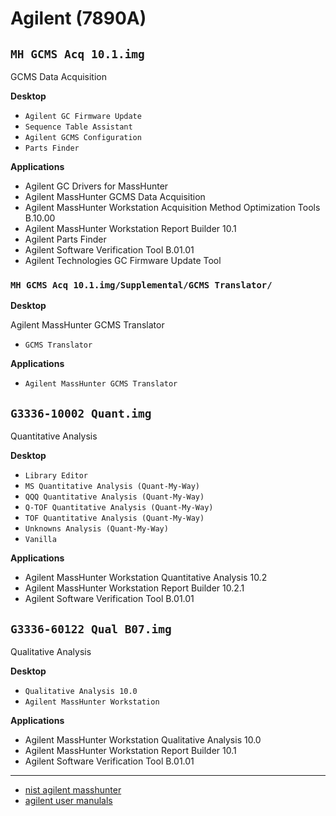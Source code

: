 # Agilent (7890A)

## `MH GCMS Acq 10.1.img`

GCMS Data Acquisition

**Desktop**

* `Agilent GC Firmware Update`
* `Sequence Table Assistant`
* `Agilent GCMS Configuration`
* `Parts Finder`

**Applications**

* Agilent GC Drivers for MassHunter
* Agilent MassHunter GCMS Data Acquisition
* Agilent MassHunter Workstation Acquisition Method Optimization Tools B.10.00
* Agilent MassHunter Workstation Report Builder 10.1
* Agilent Parts Finder
* Agilent Software Verification Tool B.01.01
* Agilent Technologies GC Firmware Update Tool

### `MH GCMS Acq 10.1.img/Supplemental/GCMS Translator/`

**Desktop**

Agilent MassHunter GCMS Translator

* `GCMS Translator`

**Applications**

* `Agilent MassHunter GCMS Translator`

## `G3336-10002 Quant.img`

Quantitative Analysis

**Desktop**

* `Library Editor`
* `MS Quantitative Analysis (Quant-My-Way)`
* `QQQ Quantitative Analysis (Quant-My-Way)`
* `Q-TOF Quantitative Analysis (Quant-My-Way)`
* `TOF Quantitative Analysis (Quant-My-Way)`
* `Unknowns Analysis (Quant-My-Way)`
* `Vanilla`

**Applications**

* Agilent MassHunter Workstation Quantitative Analysis 10.2
* Agilent MassHunter Workstation Report Builder 10.2.1
* Agilent Software Verification Tool B.01.01

## `G3336-60122 Qual B07.img`

Qualitative Analysis

**Desktop**

* `Qualitative Analysis 10.0`
* `Agilent MassHunter Workstation`

**Applications**

* Agilent MassHunter Workstation Qualitative Analysis 10.0
* Agilent MassHunter Workstation Report Builder 10.1
* Agilent Software Verification Tool B.01.01

---

* [nist agilent masshunter](https://littlemsandsailing.com/wp-content/uploads/2011/08/nist_agilent_masshunter1.pdf)
* [agilent user manulals](https://www.agilent.com/search/?N=4294950063+4294942705+4294942049+900015973)